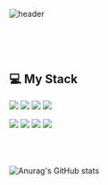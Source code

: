 ![header](https://capsule-render.vercel.app/api?type=waving&color=gradient&height=200&text=Leo&fontAlign=70&fontAlignY=40&animation=twinkling)

<br/><br/><br/>
## 💻 My Stack

<img src="https://img.shields.io/badge/TypeScript-3178C6?style=for-the-badge&logo=TypeScript&logoColor=white"> <img src="https://img.shields.io/badge/JavaScript-F7DF1E?style=for-the-badge&logo=JavaScript&logoColor=white"> <img src="https://img.shields.io/badge/html5-E34F26?style=for-the-badge&logo=html5&logoColor=white"> <img src="https://img.shields.io/badge/css3-1572B6?style=for-the-badge&logo=css3&logoColor=white">

 <img src="https://img.shields.io/badge/react-61DAFB?style=for-the-badge&logo=react&logoColor=black"> <img src="https://img.shields.io/badge/firebase-FFCA28?style=for-the-badge&logo=firebase&logoColor=white"> <img src="https://img.shields.io/badge/React Query-FF4154?style=for-the-badge&logo=React Query&logoColor=white"> <img src="https://img.shields.io/badge/Redux-764ABC?style=for-the-badge&logo=Redux&logoColor=white">
 <br/><br/><br/><br/>

![Anurag's GitHub stats](https://github-readme-stats.vercel.app/api?username=vpvm96&show_icons=true&theme=radical)
